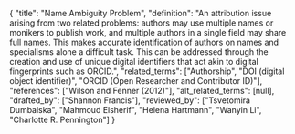 {
    "title": "Name Ambiguity Problem",
    "definition": "An attribution issue arising from two related problems: authors may use multiple names or monikers to publish work, and multiple authors in a single field may share full names. This makes accurate identification of authors on names and specialisms alone a difficult task. This can be addressed through the creation and use of unique digital identifiers that act akin to digital fingerprints such as ORCID.",
    "related_terms": ["Authorship", "DOI (digital object identifier)", "ORCID (Open Researcher and Contributor ID)"],
    "references": ["Wilson and Fenner (2012)"],
    "alt_related_terms": [null],
    "drafted_by": ["Shannon Francis"],
    "reviewed_by": ["Tsvetomira Dumbalska", "Mahmoud Elsherif", "Helena Hartmann", "Wanyin Li", "Charlotte R. Pennington"]
  }
